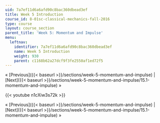 ```yaml
---
uid: 7a7ef11d6a6afd90c8bac360dbead3ef
title: Week 5 Introduction
course_id: 8-01sc-classical-mechanics-fall-2016
type: course
layout: course_section
parent_title: 'Week 5: Momentum and Impulse'
menu:
  leftnav:
    identifier: 7a7ef11d6a6afd90c8bac360dbead3ef
    name: Week 5 Introduction
    weight: 930
    parent: c1168b62a27dcf9f3fe2550af1ed72f5
---
```


« [Previous]({{< baseurl >}}/sections/week-5-momentum-and-impulse) | [Next]({{< baseurl >}}/sections/week-5-momentum-and-impulse/15.1-momentum-and-impulse) »

{{< youtube n1cXiw3s72k >}}

« [Previous]({{< baseurl >}}/sections/week-5-momentum-and-impulse) | [Next]({{< baseurl >}}/sections/week-5-momentum-and-impulse/15.1-momentum-and-impulse) »